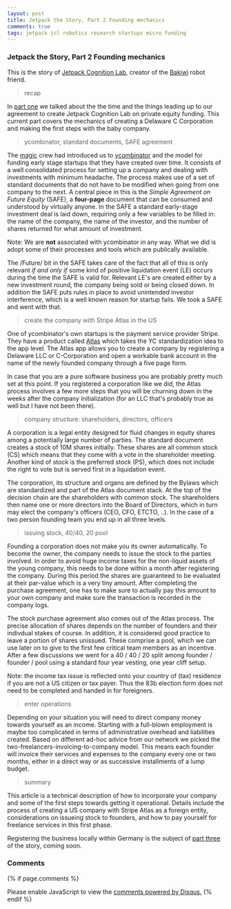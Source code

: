 ```yaml
---
layout: post
title: Jetpack the Story, Part 2 Founding mechanics
comments: true
tags: jetpack jcl robotics research startups micro funding
---
```


### Jetpack the Story, Part 2 Founding mechanics

This is the story of [Jetpack Cognition Lab](https://jetpack.cl),
creator of the [Bakiwi](https://bakiwi.shop) robot friend.

> recap

In [part one](/2020/02/20/jetpack-the-story-1-init/) we talked about
the the time and the things leading up to our agreement to create
Jetpack Cognition Lab on private equity funding. This current part
covers the mechanics of creating a Delaware C Corporation and making
the first steps with the baby company.

> ycombinator, standard documents, SAFE agreement

The [magic](https://www.magic.do) crew had introduced us to
[ycombinator](https://www.ycombinator.com) and the model for funding
early stage startups that they have created over time. It consists of
a well consolidated process for setting up a company and dealing with
investments with minimum headache. The process makes use of a set of
standard documents that do not have to be modified when going from one
company to the next. A central piece in this is the _Simple Agreement
on Future Equity_ (SAFE), a **four-page** document that can be
consumed and understood by virtually anyone. In the SAFE a standard
early-stage investment deal is laid down, requiring only a few
variables to be filled in: the name of the company, the name of the
investor, and the number of shares returned for what amount of
investment.

Note: We are **not** associated with ycombinator in any way. What we
did is adopt some of their processes and tools which are publically
available.

The /Future/ bit in the SAFE takes care of the fact that all of this
is only relevant _if and only if_ some kind of positive liquidation
event (LE) occurs during the time the SAFE is valid for. Relevant LE's
are created either by a new investment round, the company being sold
or being closed down. In addition the SAFE puts rules in place to
avoid unintended investor interference, which is a well known reason
for startup fails. We took a SAFE and went with that.

> create the company with Stripe Atlas in the US

One of ycombinator's own startups is the payment service provider
Stripe. They have a product called [Atlas](https://stripe.com/atlas)
which takes the YC standardization idea to the app level. The Atlas
app allows you to create a company by registering a Delaware LLC or
C-Corporation and open a workable bank account in the name of the
newly founded company through a five page form.

In case that you are a pure software business you are probably pretty
much set at this point. If you registered a corporation like we did,
the Atlas process involves a few more steps that you will be churning
down in the weeks after the company initialization (for an LLC that's
probably true as well but I have not been there).

> company structure: shareholders, directors, officers

A corporation is a legal entity designed for fluid changes in equity
shares among a potentially large number of parties. The standard
document creates a stock of 10M shares initially. These shares are all
common stock (CS) which means that they come with a vote in the
shareholder meeting. Another kind of stock is the preferred stock
(PS), which does not include the right to vote but is served first in
a liquidation event.

The corporation, its structure and organs are defined by the Bylaws
which are standardized and part of the Atlas document stack. At the
top of the decision chain are the shareholders with common stock. The
shareholders then name one or more directors into the Board of
Directors, which in turn may elect the company's officers (CEO, CFO,
ETCTO, ..). In the case of a two person founding team you end up in
all three levels.

> issuing stock, 40/40, 20 pool

Founding a corporation does not make you its owner automatically. To
become the owner, the company needs to issue the stock to the parties
involved. In order to avoid huge income taxes for the non-liquid
assets of the young company, this needs to be done within a month
after registering the company. During this period the shares are
guaranteed to be evaluated at their par-value which is a very tiny
amount. After completing the purchase agreement, one has to make sure
to actually pay this amount to your own company and make sure the
transaction is recorded in the company logs.

The stock purchase agreement also comes out of the Atlas process. The
precise allocation of shares depends on the number of founders and
their indivdual stakes of course. In addition, it is considered good
practice to leave a portion of shares unissued. These comprise a pool,
which we can use later on to give to the first few critical team
members as an incentive. After a few discussions we went for a 40 / 40 /
20 split among founder / founder / pool using a standard four year
vesting, one year cliff setup.

Note: the income tax issue is reflected onto your country of (tax)
residence if you are not a US citizen or tax payer. Thus the 83b
election form does not need to be completed and handed in for
foreigners.

> enter operations

Depending on your situation you will need to direct company money
towards yourself as an income. Starting with a full-blown employment
is maybe too complicated in terms of administrative overhead and
liabilities created. Based on different ad-hoc advice from our network
we picked the two-freelancers-invoicing-to-company model. This means
each founder will invoice their services and expenses to the company
every one or two months, either in a direct way or as successive
installments of a lump budget.

> summary

This article is a technical description of how to incorporate your
company and some of the first steps towards getting it
operational. Details include the process of creating a US company with
Stripe Atlas as a foreign entity, considerations on issueing stock to
founders, and how to pay yourself for freelance services in this first
phase.

Registering the business locally within Germany is the subject of
[part three](/2020/08/19/jetpack-the-story-3-enter-germany/) of the
story, coming soon.

### Comments

{% if page.comments %}
<div id="disqus_thread"></div>
<script>

/**
*  RECOMMENDED CONFIGURATION VARIABLES: EDIT AND UNCOMMENT THE SECTION BELOW TO INSERT DYNAMIC VALUES FROM YOUR PLATFORM OR CMS.
*  LEARN WHY DEFINING THESE VARIABLES IS IMPORTANT: https://disqus.com/admin/universalcode/#configuration-variables*/
/*
var disqus_config = function () {
this.page.url = PAGE_URL;  // Replace PAGE_URL with your page's canonical URL variable
this.page.identifier = PAGE_IDENTIFIER; // Replace PAGE_IDENTIFIER with your page's unique identifier variable
};
*/
(function() { // DON'T EDIT BELOW THIS LINE
var d = document, s = d.createElement('script');
s.src = '//x75.disqus.com/embed.js';
s.setAttribute('data-timestamp', +new Date());
(d.head || d.body).appendChild(s);
})();
</script>
<noscript>Please enable JavaScript to view the <a href="https://disqus.com/?ref_noscript">comments powered by Disqus.</a></noscript>
{% endif %}

